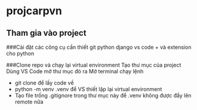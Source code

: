 # projcarpvn

## Tham gia vào project

###Cài đặt các công cụ cần thiết
git
python
django 
vs code + và extension cho python

###Clone repo và chạy lại virtual environment
Tạo thư mục của project
Dùng VS Code mở thư mục đó ra
Mở terminal chạy lệnh 
- git clone để lấy code về
- python -m venv .venv để VS thiết lập lại virtual environment
- Tạo file trống .gitignore trong thư mục này để .venv không được đẩy lên remote nữa 


